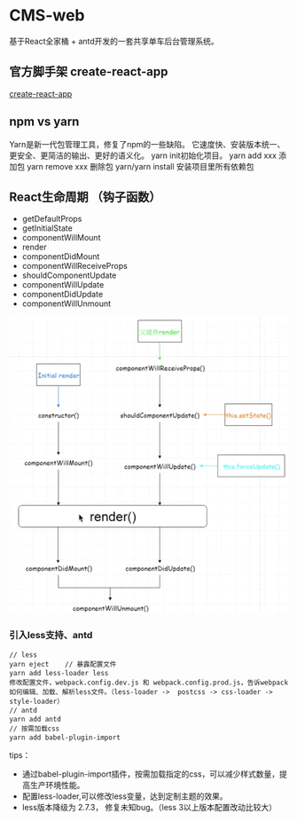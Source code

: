 # CMS-web

基于React全家桶 + antd开发的一套共享单车后台管理系统。

## 官方脚手架 create-react-app

[create-react-app](https://reactjs.org/docs/create-a-new-react-app.html)

## npm vs yarn

Yarn是新一代包管理工具，修复了npm的一些缺陷。
它速度快、安装版本统一、更安全、更简洁的输出、更好的语义化。
yarn init初始化项目。
yarn add xxx 添加包
yarn remove xxx 删除包
yarn/yarn install 安装项目里所有依赖包

## React生命周期 （钩子函数）

- getDefaultProps
- getInitialState
- componentWillMount
- render
- componentDidMount
- componentWillReceiveProps
- shouldComponentUpdate
- componentWillUpdate
- componentDidUpdate
- componentWillUnmount

![组件生命周期图](./notes_static/reactlifeCycle.png)

### 引入less支持、antd

```console
// less
yarn eject    // 暴露配置文件
yarn add less-loader less
修改配置文件，webpack.config.dev.js 和 webpack.config.prod.js，告诉webpack如何编辑、加载、解析less文件。（less-loader ->  postcss -> css-loader -> style-loader）
// antd
yarn add antd
// 按需加载css
yarn add babel-plugin-import
```

tips：

- 通过babel-plugin-import插件，按需加载指定的css，可以减少样式数量，提高生产环境性能。
- 配置less-loader,可以修改less变量，达到定制主题的效果。
- less版本降级为 2.7.3， 修复未知bug。（less 3以上版本配置改动比较大）
